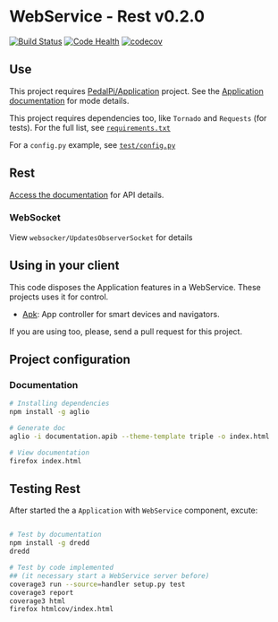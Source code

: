 # WebService - Rest v0.2.0

[![Build Status](https://travis-ci.org/PedalPi/WebService.svg?branch=master)](https://travis-ci.org/PedalPi/WebService) [![Code Health](https://landscape.io/github/PedalPi/WebService/master/landscape.svg?style=flat)](https://landscape.io/github/PedalPi/WebService/master) [![codecov](https://codecov.io/gh/PedalPi/WebService/branch/master/graph/badge.svg)](https://codecov.io/gh/PedalPi/WebService)


## Use

This project requires [PedalPi/Application](http://github.com/PedalPi/Application) project. See the [Application documentation](http://pedalpi-application.readthedocs.io/en/latest/#extending) for mode details.

This project requires dependencies too, like `Tornado` and `Requests` (for tests). For the full list, see [`requirements.txt`](https://github.com/PedalPi/WebService/blob/master/requirements.txt)

For a `config.py` example, see [`test/config.py`](https://github.com/PedalPi/WebService/blob/master/test/config.py)

## Rest

[Access the documentation](http://pedalpi.github.io/WebService/)  for API details.

### WebSocket

View ```websocker/UpdatesObserverSocket``` for details

## Using in your client

This code disposes the Application features in a WebService. These projects uses it for control.

* [Apk](https://github.com/PedalPi/Apk): App controller for smart devices and navigators.

If you are using too, please, send a pull request for this project.

## Project configuration

### Documentation

```bash
# Installing dependencies
npm install -g aglio

# Generate doc
aglio -i documentation.apib --theme-template triple -o index.html

# View documentation
firefox index.html
```

## Testing Rest

After started the a `Application` with `WebService` component, excute:

```bash

# Test by documentation
npm install -g dredd
dredd

# Test by code implemented
## (it necessary start a WebService server before)
coverage3 run --source=handler setup.py test
coverage3 report
coverage3 html
firefox htmlcov/index.html
```
